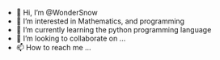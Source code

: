 - 👋 Hi, I’m @WonderSnow
- 👀 I’m interested in Mathematics, and programming
- 🌱 I’m currently learning the python programming language
- 💞️ I’m looking to collaborate on ...
- 📫 How to reach me ...

<!---
WonderSnow/WonderSnow is a ✨ special ✨ repository because its `README.md` (this file) appears on your GitHub profile.
You can click the Preview link to take a look at your changes.
--->
